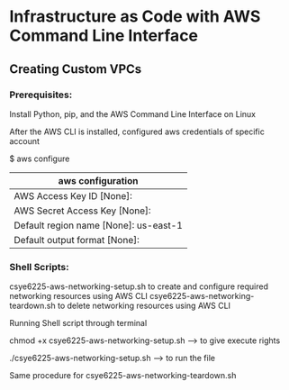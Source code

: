 # Infrastructure as Code with AWS Command Line Interface

## Creating Custom VPCs

### Prerequisites:

Install Python, pip, and the AWS Command Line Interface on Linux

After the AWS CLI is installed, configured aws credentials of specific account

$ aws configure

| aws configuration                                                                                                     | 
| ---                                                                                                                   | 
| AWS Access Key ID [None]:                                                                                             | 
| AWS Secret Access Key [None]:                                                                                         | 
| Default region name [None]: us-east-1                                                                                 | 
| Default output format [None]:                                                                                         | 


### Shell Scripts:
csye6225-aws-networking-setup.sh to create and configure required networking resources using AWS CLI
csye6225-aws-networking-teardown.sh to delete networking resources using AWS CLI

Running Shell script through terminal

chmod +x csye6225-aws-networking-setup.sh --> to give execute rights

./csye6225-aws-networking-setup.sh --> to run the file

Same procedure for csye6225-aws-networking-teardown.sh
